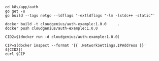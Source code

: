     cd k8s/app/auth
    go get -u
    go build --tags netgo --ldflags '-extldflags "-lm -lstdc++ -static"'

    docker build -t cloudgenius/auth-example:1.0.0     .
    docker push cloudgenius/auth-example:1.0.0

    CID2=$(docker run -d cloudgenius/auth-example:1.0.0)

    CIP=$(docker inspect --format '{{ .NetworkSettings.IPAddress }}' ${CID2})
    curl $CIP
